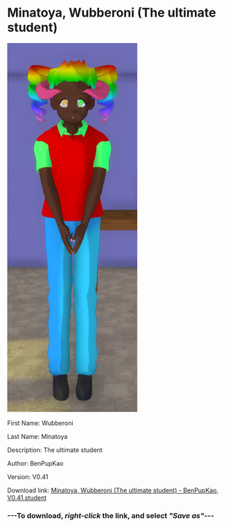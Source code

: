 # Minatoya, Wubberoni (The ultimate student)

<img src = "https://raw.githubusercontent.com/Arbiter1223/Daigaku-Gurashi-Custom-Students/master/Students/Files/Minatoya%2C%20Wubberoni%20(The%20ultimate%20student).png">

First Name: Wubberoni

Last Name: Minatoya

Description: The ultimate student

Author: BenPupKao

Version: V0.41

Download link: <a href="https://raw.githubusercontent.com/Arbiter1223/Daigaku-Gurashi-Custom-Students/master/Students/Files/Minatoya%2C%20Wubberoni%20(The%20ultimate%20student)%20-%20BenPupKao%2C%20V0.41.student">Minatoya, Wubberoni (The ultimate student) - BenPupKao, V0.41.student</a>

### ---**To download, _right-click_ the link, and select _"Save as"_**---
